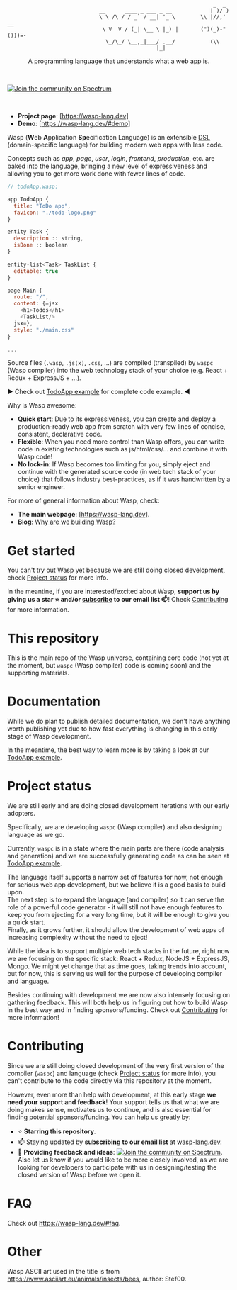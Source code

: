 ```
                                                                 _  _
                             __      ____ _ ___ _ __            | )/ )
                             \ \ /\ / / _` / __| '_ \        \\ |//,' __
                              \ V  V / (_| \__ \ |_) |       (")(_)-"()))=-
                               \_/\_/ \__,_|___/ .__/           (\\
                                               |_|
```



<p align=center> A programming language that understands what a web app is. </p>
<br>

[![Join the community on Spectrum](https://withspectrum.github.io/badge/badge.svg)](https://spectrum.chat/wasp)

<br>

- **Project page**: [https://wasp-lang.dev]
- **Demo**: [https://wasp-lang.dev/#demo]

Wasp (**W**eb **A**pplication **Sp**ecification Language) is an extensible [DSL](https://en.wikipedia.org/wiki/Domain-specific_language) (domain-specific language) for building modern web apps with less code.

Concepts such as *app*, *page*, *user*, *login*, *frontend*, *production*, etc. are baked into the language, bringing a new level of expressiveness and allowing you to get more work done with fewer lines of code.

```js
// todoApp.wasp:

app TodoApp {
  title: "ToDo app",
  favicon: "./todo-logo.png"
}

entity Task {
  description :: string,
  isDone :: boolean
}

entity-list<Task> TaskList {
  editable: true
}

page Main {
  route: "/",
  content: {=jsx
    <h1>Todos</h1>
    <TaskList/>
  jsx=},
  style: "./main.css"
}

...
```

Source files (`.wasp`, `.js(x)`, `.css`, ...) are compiled (transpiled) by `waspc` (Wasp compiler) into the web technology stack of your choice (e.g. React + Redux + ExpressJS + ...).

:arrow_forward: Check out [TodoApp example](examples/todoApp) for complete code example. :arrow_backward:

Why is Wasp awesome:
- **Quick start**: Due to its expressiveness, you can create and deploy a production-ready web app from scratch with very few lines of concise, consistent, declarative code.
- **Flexible**: When you need more control than Wasp offers, you can write code in existing technologies such as js/html/css/... and combine it with Wasp code!
- **No lock-in**: If Wasp becomes too limiting for you, simply eject and continue with the generated source code (in web tech stack of your choice) that follows industry best-practices, as if it was handwritten by a senior engineer.

For more of general information about Wasp, check:
- **The main webpage**: [https://wasp-lang.dev].
- [**Blog**](https://blog.wasp-lang.dev/): [Why are we building Wasp?](https://blog.wasp-lang.dev/posts/2019-09-01-hello-wasp.html)

# Get started

You can't try out Wasp yet because we are still doing closed development, check [Project status](#project-status) for more info.

In the meantine, if you are interested/excited about Wasp, **support us by giving us a star :star: and/or [subscribe](https://wasp-lang.dev#signup) to our email list :mailbox:**! Check [Contributing](#contributing) for more information.


# This repository

This is the main repo of the Wasp universe, containing core code (not yet at the moment, but `waspc` (Wasp compiler) code is coming soon) and the supporting materials.


# Documentation

While we do plan to publish detailed documentation, we don't have anything worth publishing yet due to how fast everything is changing in this early stage of Wasp development.

In the meantime, the best way to learn more is by taking a look at our [TodoApp example](examples/todoApp).


# Project status

We are still early and are doing closed development iterations with our early adopters.

Specifically, we are developing `waspc` (Wasp compiler) and also designing language as we go.

Currently, `waspc` is in a state where the main parts are there (code analysis and generation) and we are successfully generating code as can be seen at [TodoApp example](examples/todoApp).

The language itself supports a narrow set of features for now, not enough for serious web app development, but we believe it is a good basis to build upon.  
The next step is to expand the language (and compiler) so it can serve the role of a powerful code generator - it will still not have enough features to keep you from ejecting for a very long time, but it will be enough to give you a quick start.  
Finally, as it grows further, it should allow the development of web apps of increasing complexity without the need to eject!

While the idea is to support multiple web tech stacks in the future, right now we are focusing on the specific stack: React + Redux, NodeJS + ExpressJS, Mongo. We might yet change that as time goes, taking trends into account, but for now, this is serving us well for the purpose of developing compiler and language.

Besides continuing with development we are now also intensely focusing on gathering feedback. This will both help us in figuring out how to build Wasp in the best way and in finding sponsors/funding. Check out [Contributing](#contributing) for more information!

# Contributing

Since we are still doing closed development of the very first version of the compiler (`waspc`) and language (check [Project status](#project-status) for more info), you can't contribute to the code directly via this repository at the moment.

However, even more than help with development, at this early stage **we need your support and feedback**!
Your support tells us that what we are doing makes sense, motivates us to continue, and is also essential for finding potential sponsors/funding.
You can help us greatly by:
 - :star: **Starring this repository**.
 - :mailbox: Staying updated by **subscribing to our email list** at [wasp-lang.dev](https://wasp-lang.dev#signup).
 - :speech_balloon: **Providing feedback and ideas**: [![Join the community on Spectrum](https://withspectrum.github.io/badge/badge.svg)](https://spectrum.chat/wasp).
   Also let us know if you would like to be more closely involved, as we are looking for developers to participate with us in designing/testing the closed version of Wasp before we open it.

# FAQ

Check out https://wasp-lang.dev/#faq.


# Other

Wasp ASCII art used in the title is from https://www.asciiart.eu/animals/insects/bees, author: Stef00.
